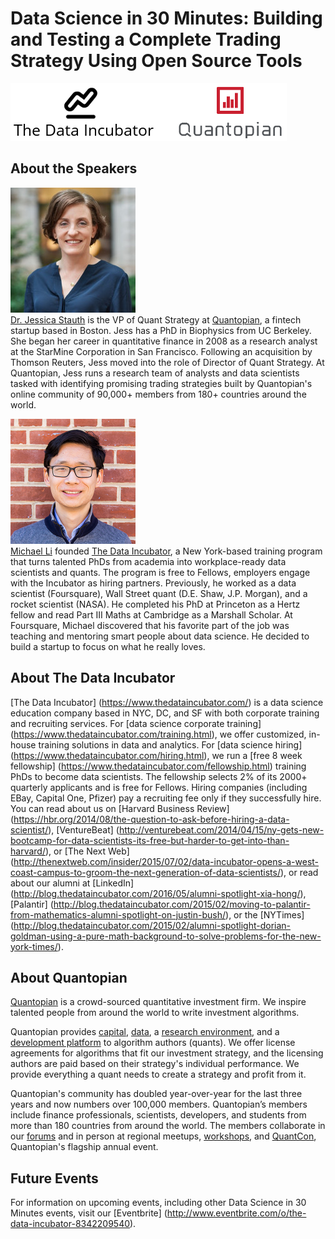 # Data Science in 30 Minutes: Building and Testing a Complete Trading Strategy Using Open Source Tools

![The Data Incubator and Quantopian](/images/tdi-quantopian.png)

## About the Speakers
![Jessica Stauth](/images/jessicastauth.jpg) <br/>
[Dr. Jessica Stauth](https://www.linkedin.com/in/jessicastauth) is the VP of Quant Strategy at [Quantopian](https://twitter.com/quantopian), a fintech startup based in Boston. Jess has a PhD in Biophysics from UC Berkeley. She began her career in quantitative finance in 2008 as a research analyst at the StarMine Corporation in San Francisco. Following an acquisition by Thomson Reuters, Jess moved into the role of Director of Quant Strategy. At Quantopian, Jess runs a research team of analysts and data scientists tasked with identifying promising trading strategies built by Quantopian's online community of 90,000+ members from 180+ countries around the world.

![Michael Li](/images/michaelli.jpg) <br/>
[Michael Li](https://twitter.com/tianhuil) founded [The Data Incubator](https://www.thedataincubator.com/), a New York-based training program that turns talented PhDs from academia into workplace-ready data scientists and quants. The program is free to Fellows, employers engage with the Incubator as hiring partners.
Previously, he worked as a data scientist (Foursquare), Wall Street quant (D.E. Shaw, J.P. Morgan), and a rocket scientist (NASA). He completed his PhD at Princeton as a Hertz fellow and read Part III Maths at Cambridge as a Marshall Scholar. At Foursquare, Michael discovered that his favorite part of the job was teaching and mentoring smart people about data science. He decided to build a startup to focus on what he really loves.

## About The Data Incubator
[The Data Incubator] (https://www.thedataincubator.com/) is a data science education company based in NYC, DC, and SF with both corporate training and recruiting services. For [data science corporate training] (https://www.thedataincubator.com/training.html), we offer customized, in-house training solutions in data and analytics. For [data science hiring] (https://www.thedataincubator.com/hiring.html), we run a [free 8 week fellowship] (https://www.thedataincubator.com/fellowship.html) training PhDs to become data scientists. The fellowship selects 2% of its 2000+ quarterly applicants and is free for Fellows. Hiring companies (including EBay, Capital One, Pfizer) pay a recruiting fee only if they successfully hire. You can read about us on [Harvard Business Review] (https://hbr.org/2014/08/the-question-to-ask-before-hiring-a-data-scientist/), [VentureBeat] (http://venturebeat.com/2014/04/15/ny-gets-new-bootcamp-for-data-scientists-its-free-but-harder-to-get-into-than-harvard/), or [The Next Web] (http://thenextweb.com/insider/2015/07/02/data-incubator-opens-a-west-coast-campus-to-groom-the-next-generation-of-data-scientists/), or read about our alumni at [LinkedIn] (http://blog.thedataincubator.com/2016/05/alumni-spotlight-xia-hong/), [Palantir] (http://blog.thedataincubator.com/2015/02/moving-to-palantir-from-mathematics-alumni-spotlight-on-justin-bush/), or the [NYTimes] (http://blog.thedataincubator.com/2015/02/alumni-spotlight-dorian-goldman-using-a-pure-math-background-to-solve-problems-for-the-new-york-times/).

## About Quantopian
[Quantopian](https://www.quantopian.com/) is a crowd-sourced quantitative investment firm. We inspire talented people from around the world to write investment algorithms.

Quantopian provides [capital](https://www.quantopian.com/fund), [data](https://www.quantopian.com/data), a [research environment](https://www.quantopian.com/research), and a [development platform](https://www.quantopian.com/algorithms) to algorithm authors (quants). We offer license agreements for algorithms that fit our investment strategy, and the licensing authors are paid based on their strategy's individual performance. We provide everything a quant needs to create a strategy and profit from it.

Quantopian's community has doubled year-over-year for the last three years and now numbers over 100,000 members. Quantopian’s members include finance professionals, scientists, developers, and students from more than 180 countries from around the world. The members collaborate in our [forums](https://www.quantopian.com/posts) and in person at regional meetups, [workshops](https://www.quantopian.com/workshops), and [QuantCon](http://www.quantcon.com/), Quantopian's flagship annual event.

## Future Events
For information on upcoming events, including other Data Science in 30 Minutes events, visit our [Eventbrite] (http://www.eventbrite.com/o/the-data-incubator-8342209540).
